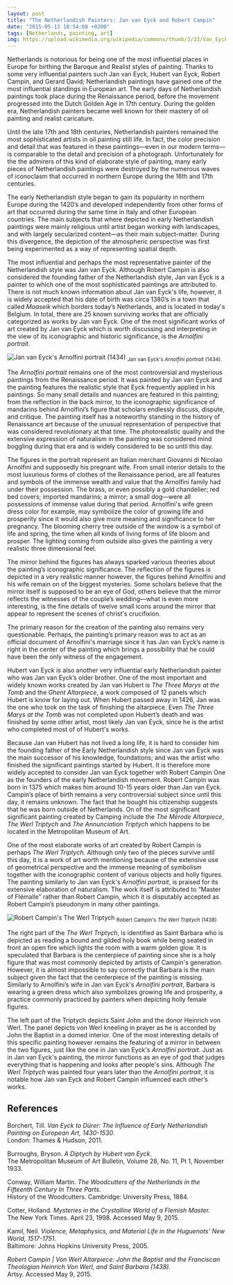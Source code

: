```yaml
---
layout: post
title: "The Netherlandish Painters: Jan van Eyck and Robert Campin"
date: "2015-05-13 18:54:08 +0200"
tags: [Netherlands, painting, art]
img: https://upload.wikimedia.org/wikipedia/commons/thumb/3/33/Van_Eyck_-_Arnolfini_Portrait.jpg/561px-Van_Eyck_-_Arnolfini_Portrait.jpg
---
```


Netherlands is notorious for being one of the most influential places in Europe for birthing the Baroque and Realist styles of painting. Thanks to some very influential painters such Jan van Eyck, Hubert van Eyck, Robert Campin, and Gerard David; Netherlandish paintings have gained one of the most influential standings in European art. The early days of Netherlandish paintings took place during the Renaissance period, before the movement progressed into the Dutch Golden Age in 17th century. During the golden era, Netherlandish painters became well known for their mastery of oil painting and realist caricature.

Until the late 17th and 18th centuries, Netherlandish painters remained the most sophisticated artists in oil painting still life. In fact, the color precision and detail that was featured in these paintings—even in our modern terms—is comparable to the detail and precision of a photograph. Unfortunately for the the admirers of this kind of elaborate style of painting, many early pieces of Netherlandish paintings were destroyed by the numerous waves of iconoclasm that occurred in northern Europe during the 16th and 17th centuries.

The early Netherlandish style began to gain its popularity in northern Europe during the 1420’s and developed independently from other forms of art that occurred during the same time in Italy and other European countries. The main subjects that where depicted in early Netherlandish paintings were mainly religious until artist began working with landscapes, and with largely secularized content—as their main subject-matter. During this divergence, the depiction of the atmospheric perspective was first being experimented as a way of representing spatial depth.

The most influential and perhaps the most representative painter of the Netherlandish style was Jan van Eyck. Although Robert Campin is also considered the founding father of the Netherlandish style, Jan van Eyck is a painter to which one of the most sophisticated paintings are attributed to. There is not much known information about Jan van Eyck's life, however, it is widely accepted that his date of birth was circa 1380’s in a town that called _Maaseik_ which borders today’s Netherlands, and is located in today's Belgium. In total, there are 25 known surviving works that are officially categorized as works by Jan van Eyck. One of the most significant works of art created by Jan van Eyck which is worth discussing and interpreting in the view of its iconographic and historic significance, is the _Arnolfini portrait_.

![Jan van Eyck's _Arnolfini portrait_ (1434)](https://upload.wikimedia.org/wikipedia/commons/thumb/3/33/Van_Eyck_-_Arnolfini_Portrait.jpg/748px-Van_Eyck_-_Arnolfini_Portrait.jpg)
<sub>Jan van Eyck's _Arnolfini portrait_ (1434).</sub>

The _Arnolfini portrait_ remains one of the most controversial and mysterious paintings from the Renaissance period. It was painted by Jan van Eyck and the painting features the realistic style that Eyck frequently applied in his paintings. So many small details and nuances are featured in this painting; from the reflection in the back mirror, to the iconographic significance of mandarins behind Arnolfini’s figure that scholars endlessly discuss, dispute, and critique. The painting itself has a noteworthy standing in the history of Renaissance art because of the unusual representation of perspective that was considered revolutionary at that time. The photorealistic quality and the extensive expression of naturalism in the painting was considered mind boggling during that era and is widely considered to be so until this day.

The figures in the portrait represent an Italian merchant Giovanni di Nicolao Arnolfini and supposedly his pregnant wife. From small interior details to the most luxurious forms of clothes of the Renaissance period, are all features and symbols of the immense wealth and value that the Arnolfini family had under their possession. The brass, or even possibly a gold chandelier; red bed covers; imported mandarins; a mirror; a small dog—were all possessions of immense value during that period. Arnolfini's wife green dress color for example, may symbolize the color of growing life and prosperity since it would also give more meaning and significance to her pregnancy. The blooming cherry tree outside of the window is a symbol of life and spring, the time when all kinds of living forms of life bloom and prosper. The lighting coming from outside also gives the painting a very realistic three dimensional feel.

The mirror behind the figures has always sparked various theories about the painting’s iconographic significance. The reflection of the figures is depicted in a very realistic manner however, the figures behind Arnolfini and his wife remain on of the biggest mysteries. Some scholars believe that the mirror itself is supposed to be an eye of God, others believe that the mirror reflects the witnesses of the couple’s wedding—what is even more interesting, is the fine details of twelve small icons around the mirror that appear to represent the scenes of christ's crucifixion.

The primary reason for the creation of the painting also remains very questionable. Perhaps, the painting’s primary reason was to act as an official document of Arnolfini's marriage since it has Jan van Eyck’s name is right in the center of the painting which brings a possibility that he could have been the only witness of the engagement.

Hubert van Eyck is also another very influential early Netherlandish painter who was Jan van Eyck’s older brother. One of the most important and widely known works created by Jan van Hubert is _The Three Marys at the Tomb_ and the _Ghent Altarpiece_, a work composed of 12 panels which Hubert is know for laying out. When Hubert passed away in 1426, Jan was the one who took on the task of finishing the altarpiece. Even _The Three Marys at the Tomb_ was not completed upon Hubert’s death and was finished by some other artist, most likely Jan van Eyck, since he is the artist who completed most of of Hubert's works.

Because Jan van Hubert has not lived a long life, it is hard to consider him the founding father of the Early Netherlandish style since Jan van Eyck was the main successor of his knowledge, foundations; and was the artist who finished the significant paintings started by Hubert. It is therefore more widely accepted to consider Jan van Eyck together with Robert Campin One as the founders of the early Netherlandish movement. Robert Campin was born in 1375 which makes him around 10-15 years older than Jan van Eyck. Campin’s place of birth remains a very controversial subject since until this day, it remains unknown. The fact that he bought his citizenship suggests that he was born outside of Netherlands. On of the most significant significant painting created by Camping include the _The Mérode Altarpiece_, _The Werl Triptych_ and _The_ _Annunciation Triptych_ which happens to be located in the Metropolitan Museum of Art.

One of the most elaborate works of art created by Robert Campin is perhaps _The Werl Triptych_. Although only two of the pieces survive until this day, it is a work of art worth mentioning because of the extensive use of geometrical perspective and the immense meaning of symbolism together with the iconographic content of various objects and holly figures. The painting similarly to Jan van Eyck's _Arnolfini portrait_, is praised for its extensive elaboration of naturalism. The work itself is attributed to “Master of Flémalle” rather than Robert Campin, which it is disputably accepted as Robert Campin’s pseudonym in many other paintings.

![Robert Campin's _The Werl Triptych_](https://upload.wikimedia.org/wikipedia/commons/thumb/6/6e/Werl-Triptychons.jpg/937px-Werl-Triptychons.jpg)
<sub> Robert Campin's _The Werl Triptych_ (1438)</sub>

The right part of the _The Werl Triptych_, is identified as Saint Barbara who is depicted as reading a bound and gilded holy book while being seated in front an open fire which lights the room with a warm golden glow. It is speculated that Barbara is the centerpiece of painting since she is a holy figure that was most commonly depicted by artists of Campin's generation. However, it is almost impossible to say correctly that Barbara is the main subject given the fact that the centerpiece of the painting is missing. Similarly to Arnolfini’s wife in Jan van Eyck's _Arnolfini portrait_, Barbara is wearing a green dress which also symbolizes growing life and prosperity, a practice commonly practiced by painters when depicting holly female figures.

The left part of the Triptych depicts Saint John and the donor Heinrich von Werl. The panel depicts von Werl kneeling in prayer as he is accorded by John the Baptist in a domed interior. One of the most interesting details of this specific painting however remains the featuring of a mirror in between the two figures, just like the one in Jan van Eyck's _Arnolfini portrait_. Just as in Jan van Eyck's painting, the mirror functions as an eye of god that judges everything that is happening and looks after people's sins. Although _The Werl Triptych_ was painted four years later than the _Arnolfini portrait_, it is notable how Jan van Eyck and Robert Campin influenced each other’s works.

## References

Borchert, Till. _Van Eyck to Dürer: The Influence of Early Netherlandish Painting on European Art, 1430-1530_.   
London: Thames & Hudson, 2011.

Burroughs, Bryson. _A Diptych by Hubert van Eyck_.  
The Metropolitan Museum of Art Bulletin, Volume 28, No. 11, Pt 1, November 1933.

Conway, William Martin. _The Woodcutters of the Netherlands in the Fifteenth Century In Three Parts_.  
History of the Woodcutters. Cambridge: University Press, 1884.  

Cotter, Holland. _Mysteries in the Crystalline World of a Flemish Master._  
The New York Times. April 23, 1998. Accessed May 9, 2015.  

Kamil, Neil. _Violence, Metaphysics, and Material Life in the Huguenots' New World, 1517-1751_.  
Baltimore: Johns Hopkins University Press, 2005.  

_Robert Campin | Von Werl Altarpiece: John the Baptist and the Franciscan Theologian Heinrich Von Werl, and Saint Barbara (1438)._  
Artsy. Accessed May 9, 2015.
